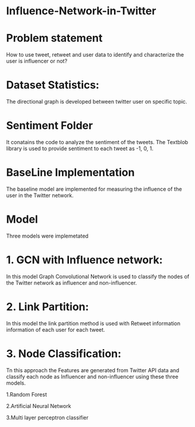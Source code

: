 # Influence-Network-in-Twitter
# Problem statement

How to use tweet, retweet and user data to identify and characterize the user is influencer or not?

# Dataset Statistics:
The directional graph is developed between twitter user on specific topic.

# Sentiment Folder 

It conatains the code to analyze the sentiment of the tweets. The Textblob library is used to provide sentiment to each tweet as -1, 0, 1.

# BaseLine Implementation

The baseline model are implemented for measuring the influence of the user in the Twitter network.

# Model

Three models were implemetated

# 1. GCN with Influence network:

In this model Graph Convolutional Network is used to classify the nodes of the Twitter network as influencer and non-influencer.

# 2. Link Partition:

In this model the link partition method is used with Retweet information information of each user for each tweet.

# 3. Node Classification:

Tn this approach the Features are generated from Twitter API data and classify each node as Influencer and non-influencer using these three models.

  1.Random Forest
  
  2.Artificial Neural Network
  
  3.Multi layer perceptron classifier
  




